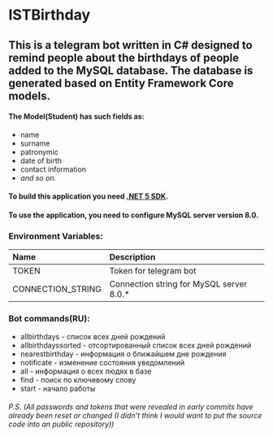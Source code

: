 # ISTBirthday
## This is a telegram bot written in C# designed to remind people about the birthdays of people added to the MySQL database. The database is generated based on Entity Framework Core models. 
#### The Model(Student) has such fields as: 
* name
* surname
* patronymic
* date of birth
* contact information
* *and so on.*


#### To build this application you need [.NET 5 SDK](https://dotnet.microsoft.com/download).

#### To use the application, you need to configure MySQL server version 8.0.

### Environment Variables:
Name  | Description
:---  | :---
TOKEN | Token for telegram bot
CONNECTION_STRING | Connection string for MySQL server 8.0.*
  
### Bot commands(RU):
*  allbirthdays - список всех дней рождений
*  allbirthdayssorted - отсортированный список всех дней рождений
*  nearestbirthday - информация о ближайшем дне рождения
*  notificate - изменение состояния уведомлений
*  all - информация о всех людях в базе
*  find - поиск по ключевому слову
*  start - начало работы


###### *P.S. (All passwords and tokens that were revealed in early commits have already been reset or changed (I didn't think I would want to put the source code into an public repository))*
